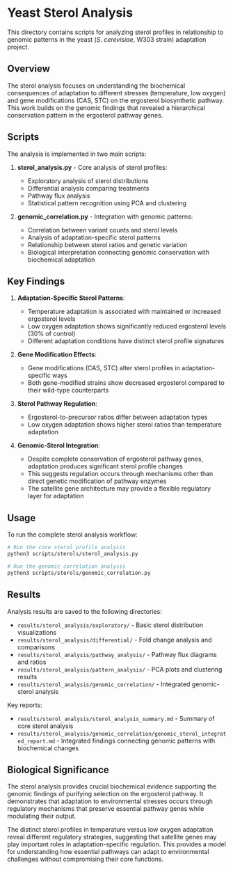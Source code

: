 # Yeast Sterol Analysis

This directory contains scripts for analyzing sterol profiles in relationship to genomic patterns in the yeast (*S. cerevisiae*, W303 strain) adaptation project.

## Overview

The sterol analysis focuses on understanding the biochemical consequences of adaptation to different stresses (temperature, low oxygen) and gene modifications (CAS, STC) on the ergosterol biosynthetic pathway. This work builds on the genomic findings that revealed a hierarchical conservation pattern in the ergosterol pathway genes.

## Scripts

The analysis is implemented in two main scripts:

1. **sterol_analysis.py** - Core analysis of sterol profiles:
   - Exploratory analysis of sterol distributions
   - Differential analysis comparing treatments
   - Pathway flux analysis
   - Statistical pattern recognition using PCA and clustering

2. **genomic_correlation.py** - Integration with genomic patterns:
   - Correlation between variant counts and sterol levels
   - Analysis of adaptation-specific sterol patterns
   - Relationship between sterol ratios and genetic variation
   - Biological interpretation connecting genomic conservation with biochemical adaptation

## Key Findings

1. **Adaptation-Specific Sterol Patterns**:
   - Temperature adaptation is associated with maintained or increased ergosterol levels
   - Low oxygen adaptation shows significantly reduced ergosterol levels (30% of control)
   - Different adaptation conditions have distinct sterol profile signatures

2. **Gene Modification Effects**:
   - Gene modifications (CAS, STC) alter sterol profiles in adaptation-specific ways
   - Both gene-modified strains show decreased ergosterol compared to their wild-type counterparts

3. **Sterol Pathway Regulation**:
   - Ergosterol-to-precursor ratios differ between adaptation types
   - Low oxygen adaptation shows higher sterol ratios than temperature adaptation

4. **Genomic-Sterol Integration**:
   - Despite complete conservation of ergosterol pathway genes, adaptation produces significant sterol profile changes
   - This suggests regulation occurs through mechanisms other than direct genetic modification of pathway enzymes
   - The satellite gene architecture may provide a flexible regulatory layer for adaptation

## Usage

To run the complete sterol analysis workflow:

```bash
# Run the core sterol profile analysis
python3 scripts/sterols/sterol_analysis.py

# Run the genomic correlation analysis
python3 scripts/sterols/genomic_correlation.py
```

## Results

Analysis results are saved to the following directories:

- `results/sterol_analysis/exploratory/` - Basic sterol distribution visualizations
- `results/sterol_analysis/differential/` - Fold change analysis and comparisons
- `results/sterol_analysis/pathway_analysis/` - Pathway flux diagrams and ratios
- `results/sterol_analysis/pattern_analysis/` - PCA plots and clustering results
- `results/sterol_analysis/genomic_correlation/` - Integrated genomic-sterol analysis

Key reports:
- `results/sterol_analysis/sterol_analysis_summary.md` - Summary of core sterol analysis
- `results/sterol_analysis/genomic_correlation/genomic_sterol_integrated_report.md` - Integrated findings connecting genomic patterns with biochemical changes

## Biological Significance

The sterol analysis provides crucial biochemical evidence supporting the genomic findings of purifying selection on the ergosterol pathway. It demonstrates that adaptation to environmental stresses occurs through regulatory mechanisms that preserve essential pathway genes while modulating their output.

The distinct sterol profiles in temperature versus low oxygen adaptation reveal different regulatory strategies, suggesting that satellite genes may play important roles in adaptation-specific regulation. This provides a model for understanding how essential pathways can adapt to environmental challenges without compromising their core functions.